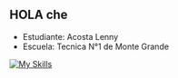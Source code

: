 ## HOLA che


- Estudiante: Acosta Lenny 
- Escuela: Tecnica N°1 de Monte Grande


[![My Skills](https://skillicons.dev/icons?i=js,html,css,phyton,github)](https://skillicons.dev)

